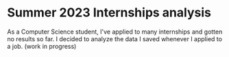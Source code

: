 # Summer 2023 Internships analysis
As a Computer Science student, I've applied to many internships and gotten no results so far. I decided to analyze the data I saved whenever I applied to a job.
(work in progress)
